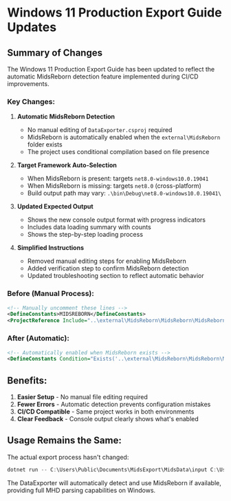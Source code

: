 # Windows 11 Production Export Guide Updates

## Summary of Changes

The Windows 11 Production Export Guide has been updated to reflect the automatic MidsReborn detection feature implemented during CI/CD improvements.

### Key Changes:

1. **Automatic MidsReborn Detection**
   - No manual editing of `DataExporter.csproj` required
   - MidsReborn is automatically enabled when the `external\MidsReborn` folder exists
   - The project uses conditional compilation based on file presence

2. **Target Framework Auto-Selection**
   - When MidsReborn is present: targets `net8.0-windows10.0.19041`
   - When MidsReborn is missing: targets `net8.0` (cross-platform)
   - Build output path may vary: `.\bin\Debug\net8.0-windows10.0.19041\`

3. **Updated Expected Output**
   - Shows the new console output format with progress indicators
   - Includes data loading summary with counts
   - Shows the step-by-step loading process

4. **Simplified Instructions**
   - Removed manual editing steps for enabling MidsReborn
   - Added verification step to confirm MidsReborn detection
   - Updated troubleshooting section to reflect automatic behavior

### Before (Manual Process):
```xml
<!-- Manually uncomment these lines -->
<DefineConstants>MIDSREBORN</DefineConstants>
<ProjectReference Include="..\external\MidsReborn\MidsReborn\MidsReborn.csproj" />
```

### After (Automatic):
```xml
<!-- Automatically enabled when MidsReborn exists -->
<DefineConstants Condition="Exists('..\external\MidsReborn\MidsReborn\MidsReborn.csproj')">MIDSREBORN</DefineConstants>
```

## Benefits:

1. **Easier Setup** - No manual file editing required
2. **Fewer Errors** - Automatic detection prevents configuration mistakes
3. **CI/CD Compatible** - Same project works in both environments
4. **Clear Feedback** - Console output clearly shows what's enabled

## Usage Remains the Same:

The actual export process hasn't changed:
```powershell
dotnet run -- C:\Users\Public\Documents\MidsExport\MidsData\input C:\Users\Public\Documents\MidsExport\MidsData\output
```

The DataExporter will automatically detect and use MidsReborn if available, providing full MHD parsing capabilities on Windows.